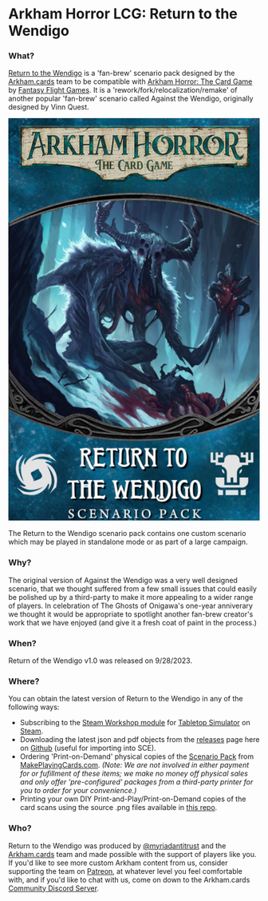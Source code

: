 # Arkham Horror LCG: Return to the Wendigo

### What?
[Return to the Wendigo](#) is a 'fan-brew' scenario pack designed by the [Arkham.cards](https://patreon.com/arkhamdotcards) team to be compatible with [Arkham Horror: The Card Game](https://www.fantasyflightgames.com/en/products/arkham-horror-the-card-game/) by [Fantasy Flight Games](https://www.fantasyflightgames.com/). It is a 'rework/fork/relocalization/remake' of another popular 'fan-brew' scenario called Against the Wendigo, originally designed by Vinn Quest.

![](https://github.com/ArkhamDotCards/returntothewendigo/blob/main/product/enUS/wendigo-boxart.png?raw=true)

The Return to the Wendigo scenario pack contains one custom scenario which may be played in standalone mode or as part of a large campaign.

### Why?
The original version of Against the Wendigo was a very well designed scenario, that we thought suffered from a few small issues that could easily be polished up by a third-party to make it more appealing to a wider range of players. In celebration of The Ghosts of Onigawa's one-year anniverary we thought it would be appropriate to spotlight another fan-brew creator's work that we have enjoyed (and give it a fresh coat of paint in the process.)

### When?
Return of the Wendigo v1.0 was released on 9/28/2023.

### Where?

You can obtain the latest version of Return to the Wendigo in any of the following ways:

* Subscribing to the [Steam Workshop module](https://steamcommunity.com/sharedfiles/filedetails/?id=3042021194) for [Tabletop Simulator](https://www.tabletopsimulator.com/) on [Steam](https://store.steampowered.com/).
* Downloading the latest json and pdf objects from the [releases](https://github.com/ArkhamDotCards/returntothewendigo/releases) page here on [Github](https://github.com/ArkhamDotCards/returntothewendigo/) (useful for importing into SCE).
* Ordering 'Print-on-Demand' physical copies of the [Scenario Pack](https://go.arkham.cards/wendigo-scenario) from [MakePlayingCards.com](https://makeplayingcards.com). *(Note: We are not involved in either payment for or fufillment of these items; we make no money off physical sales and only offer 'pre-configured' packages from a third-party printer for you to order for your convenience.)*
* Printing your own DIY Print-and-Play/Print-on-Demand copies of the card scans using the source .png files available in [this repo](https://github.com/ArkhamDotCards/returntothewendigo/tree/main/img/enUS).

### Who?
Return to the Wendigo was produced by [@myriadantitrust](https://twitter.com/myriadantitrust) and the [Arkham.cards](https://arkham.cards) team and made possible with the support of players like you. If you'd like to see more custom Arkham content from us, consider supporting the team on [Patreon](https://patreon.com/arkhamdotcards), at whatever level you feel comfortable with, and if you'd like to chat with us, come on down to the Arkham.cards [Community Discord Server](https://discord.gg/xEZ5FwKrNS).
